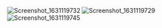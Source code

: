 ![Screenshot_1631119732](https://user-images.githubusercontent.com/65570444/132551178-0ce3fe06-9339-4233-9dfc-2072b261e82b.png)
![Screenshot_1631119729](https://user-images.githubusercontent.com/65570444/132551212-30fed2a2-23af-42c5-8426-19cfddb9b976.png)
![Screenshot_1631119745](https://user-images.githubusercontent.com/65570444/132551218-24f1732b-74b6-4d12-bbb3-8a5059aa9b8a.png)
